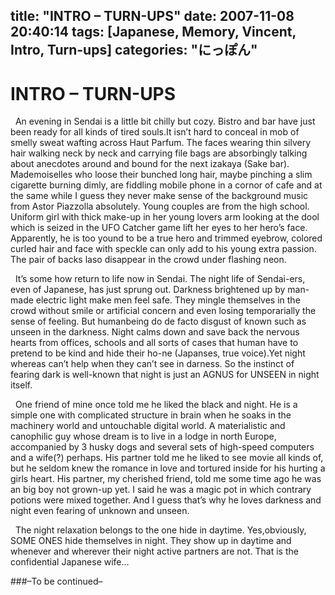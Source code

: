 title: "INTRO – TURN-UPS"
date: 2007-11-08 20:40:14
tags: [Japanese, Memory, Vincent, Intro, Turn-ups] 
categories: "にっぽん"
---

# INTRO – TURN-UPS

&#160; An evening in Sendai is a little bit chilly but cozy. Bistro and bar have just been ready for all kinds of tired souls.It isn’t hard to conceal in mob of smelly sweat wafting across Haut Parfum. The faces wearing thin silvery hair walking neck by neck and carrying file bags are absorbingly talking about anecdotes around and bound for the next izakaya (Sake bar). Mademoiselles who loose their bunched long hair, maybe pinching a slim cigarette burning dimly, are fiddling mobile phone in a cornor of cafe and at the same while I guess they never make sense of the background music from Astor Piazzolla absolutely. Young couples are from the high school. Uniform girl with thick make-up in her young lovers arm looking at the dool which is seized in the UFO Catcher game lift her eyes to her hero’s face. Apparently, he is too yound to be a true hero and trimmed eyebrow, colored curled hair and face with speckle can only add to his young extra passion. The pair of backs laso disappear in the crowd under flashing neon.

&#160; It’s some how return to life now in Sendai. The night life of Sendai-ers, even of Japanese, has just sprung out. Darkness brightened up by man-made electric light make men feel safe. They mingle themselves in the crowd without smile or artificial concern and even losing temporarially the sense of feeling. But humanbeing do de facto disgust of known such as unseen in the darkness. Night calms down and save back the nervous hearts from offices, schools and all sorts of cases that human have to pretend to be kind and hide their ho-ne (Japanses, true voice).Yet night whereas can’t help when they can’t see in darness. So the instinct of fearing dark is well-known that night is just an AGNUS for UNSEEN in night itself.

&#160; One friend of mine once told me he liked the black and night. He is a simple one with complicated structure in brain when he soaks in the machinery world and untouchable digital world. A materialistic and canophilic guy whose dream is to live in a lodge in north Europe, accompanied by 3 husky dogs and several sets of high-speed computers and a wife(?) perhaps. His partner told me he liked to see movie all kinds of, but he seldom knew the romance in love and tortured inside for his hurting a girls heart. His partner, my cherished friend, told me some time ago he was an big boy not grown-up yet. I said he was a magic pot in which contrary potions were mixed together. And I guess that’s why he loves darkness and night even fearing of unknown and unseen.

&#160; The night relaxation belongs to the one hide in daytime. Yes,obviously, SOME ONES hide themselves in night. They show up in daytime and whenever and wherever their night active partners are not. That is the confidential Japanese wife…

###–To be continued–